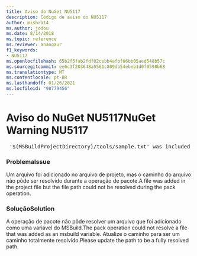 ```yaml
---
title: Aviso do NuGet NU5117
description: Código de aviso do NU5117
author: mishra14
ms.author: jodou
ms.date: 8/14/2018
ms.topic: reference
ms.reviewer: anangaur
f1_keywords:
- NU5117
ms.openlocfilehash: 65b2f5fab2fdf02cebb4afbf06bb05aed548b57c
ms.sourcegitcommit: ee6c3f203648a5561c809db54ebeb1d0f0598b68
ms.translationtype: MT
ms.contentlocale: pt-BR
ms.lasthandoff: 01/26/2021
ms.locfileid: "98779456"
---
```

# <a name="nuget-warning-nu5117"></a><span data-ttu-id="37a13-103">Aviso do NuGet NU5117</span><span class="sxs-lookup"><span data-stu-id="37a13-103">NuGet Warning NU5117</span></span>
<pre> '$(MSBuildProjectDirectory)/tools/sample.txt' was included in the project but the path could not be resolved. Skipping...</pre>

### <a name="issue"></a><span data-ttu-id="37a13-104">Problema</span><span class="sxs-lookup"><span data-stu-id="37a13-104">Issue</span></span>

<span data-ttu-id="37a13-105">Um arquivo foi adicionado no arquivo de projeto, mas o caminho do arquivo não pôde ser resolvido durante a operação de pacote.</span><span class="sxs-lookup"><span data-stu-id="37a13-105">A file was added in the project file but the file path could not be resolved during the pack operation.</span></span>


### <a name="solution"></a><span data-ttu-id="37a13-106">Solução</span><span class="sxs-lookup"><span data-stu-id="37a13-106">Solution</span></span>

<span data-ttu-id="37a13-107">A operação de pacote não pôde resolver um arquivo que foi adicionado como uma variável do MSBuild.</span><span class="sxs-lookup"><span data-stu-id="37a13-107">The pack operation could not resolve a file that was added as an msbuild variable.</span></span> <span data-ttu-id="37a13-108">Atualize o caminho para ser um caminho totalmente resolvido.</span><span class="sxs-lookup"><span data-stu-id="37a13-108">Please update the path to be a fully resolved path.</span></span>

